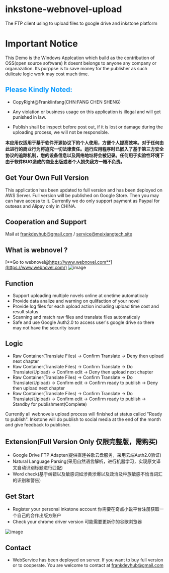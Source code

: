 # inkstone-webnovel-upload
The FTP client using to upload files to google drive and inkstone platform

# Important Notice 

This Demo is the Windows Applcation which build as the contribution of OSS(open source software)
It doesnt belongs to anyone any company or organazation.
Its purppse is to save money for the publisher as such dulicate logic work may cost much time.

## <font color=#0099ff >Please Kindly Noted:</font>

- CopyRight@Franklinfang(CHN:FANG CHEN SHENG)

- Any violation or business usage on this application is illegal and will get punished in law.

- Publish shall be inspect before post out, if it is lost or damage during the uploading process, we will not be responsible.

**本应用仅适用于基于软件开源协议下的个人使用，方便个人提高效率。对于任何由此进行的商业行为将追究一切法律责任。运行应用程序时已嵌入了基于第三方安全协议的追踪机制，您的设备信息以及网络地址将会被记录。任何用于实验性环境下由于软件BUG造成的商业出版或者个人损失我方一概不负责。**

## Get Your Own Full Version
This application has been updated to full version and has been deployed on AWS Server. Full version will be published on Google Store. Then you may can have access to it. Currently we do only support payment as Paypal for outseas and Alipay only in CHINA.

## Cooperation and Support
Mail at frankdevhub@gmail.com / service@meixiangtech.site

## What is webnovel ?
 [**Go to webnovel@https://www.webnovel.com**](https://www.webnovel.com/)
![image](https://user-images.githubusercontent.com/29160332/60699202-752cfe00-9f25-11e9-97c8-4954f45a17b7.png)

## Function
- Support uploading multiple novels online at onetime automaticaly
- Provide data analize and warning on qulifaction of your novel
- Provide log files for each upload action including upload time cost and result status
- Scanning and match raw files and translate files automaticaly
- Safe and use Google Auth2.0 to access user's google drive so there may not have the security issure

## Logic 
- Raw Container(Translate Files) -> Confirm Translate -> Deny then upload next chapter
- Raw Container(Translate Files) -> Confirm Translate -> Do Translate(Upload) -> Confirm edit -> Deny then upload next chapter
- Raw Container(Translate Files) -> Confirm Translate -> Do Translate(Upload) -> Confirm edit -> Confirm ready to publish -> Deny then upload next chapter 
- Raw Container(Translate Files) -> Confirm Translate -> Do Translate(Upload) -> Confirm edit -> Confirm ready to publish -> Standby for publishment(Complete)

Currently all webnovels upload process will finished at status called "Ready to publish". Inkstone will do publish to social media at the end of the month and give feedback to publisher.

## Extension(Full Version Only 仅限完整版，需购买)
- Google Drive FTP Adapter(提供直连谷歌云盘服务，采用云端Auth2.0验证)
- Natural Language Parsing(采用自然语言解析，进行机器学习，实现原文译文自动识别标题进行匹配)
- Word check(基于纠错以及敏感词如涉黄涉爆以及政治及种族敏感不恰当词汇的识别和警告)

## Get Start
- Register your personal inkstone account 你需要在奇点小说平台注册获取一个自己的合作出版方账户
- Check your chrome driver version 可能需要更新你的谷歌浏览器

![image](https://user-images.githubusercontent.com/29160332/60700935-60079d80-9f2c-11e9-93bf-dc45b5e236a5.png)

## Contact
- WebService has been deployed on server. If you want to buy full version or to cooperate. You are welcome to contact at frankdevhub@gmail.com

